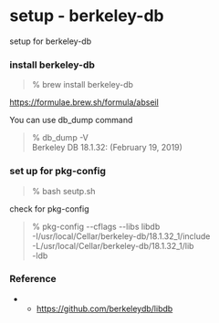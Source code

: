 setup - berkeley-db
===============

setup for berkeley-db <br/>

###  install berkeley-db

> % brew install berkeley-db <br/>

https://formulae.brew.sh/formula/abseil <br/>

You can use db_dump command <br/>

> % db_dump -V <br/>
> Berkeley DB 18.1.32: (February 19, 2019) <br/>


###  set up for pkg-config

> % bash seutp.sh <br/>

check for pkg-config <br/>

> % pkg-config --cflags --libs libdb <br/>
> -I/usr/local/Cellar/berkeley-db/18.1.32_1/include  <br/>
>  -L/usr/local/Cellar/berkeley-db/18.1.32_1/lib  <br/>
> -ldb


### Reference
- - https://github.com/berkeleydb/libdb <br/>

